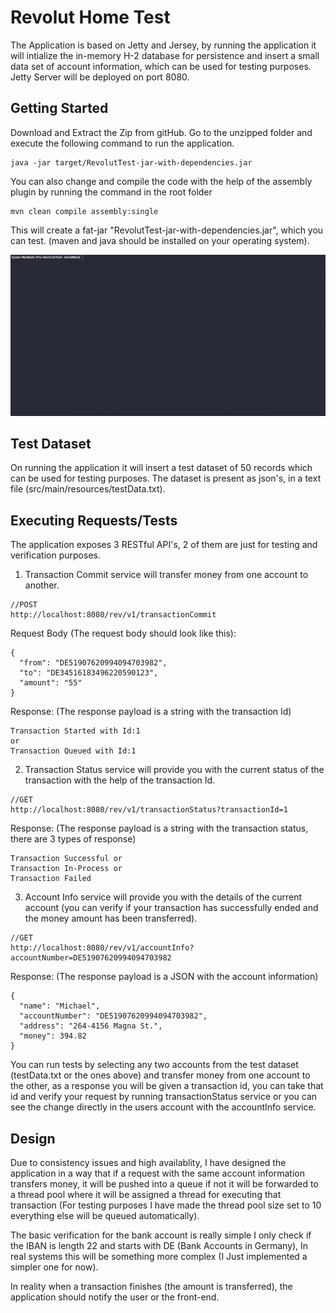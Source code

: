 # Revolut Home Test

The Application is based on Jetty and Jersey, by running the application it will intialize the in-memory H-2 database for persistence and insert a small data set of account information, which can be used for testing purposes. Jetty Server will be deployed on port 8080. 

## Getting Started

Download and Extract the Zip from gitHub. Go to the unzipped folder and execute the following command to run the application.

```
java -jar target/RevolutTest-jar-with-dependencies.jar
```

You can also change and compile the code with the help of the assembly plugin by running the command in the root folder

```
mvn clean compile assembly:single
```

This will create a fat-jar "RevolutTest-jar-with-dependencies.jar", which you can test. (maven and java should be installed on your operating system).

![](media/execute.gif)

## Test Dataset

On running the application it will insert a test dataset of 50 records which can be used for testing purposes. The dataset is present as json's, in a text file (src/main/resources/testData.txt).

## Executing Requests/Tests

The application exposes 3 RESTful API's, 2 of them are just for testing and verification purposes.

1. Transaction Commit service will transfer money from one account to another. 
```
//POST
http://localhost:8080/rev/v1/transactionCommit
```
Request Body (The request body should look like this):
```
{
  "from": "DE51907620994094703982",
  "to": "DE34516183496220590123",
  "amount": "55"
}
```
Response: (The response payload is a string with the transaction Id)
```
Transaction Started with Id:1
or
Transaction Queued with Id:1
```


2. Transaction Status service will provide you with the current status of the transaction with the help of the transaction Id.
```
//GET
http://localhost:8080/rev/v1/transactionStatus?transactionId=1
```
Response: (The response payload is a string with the transaction status, there are 3 types of response)
```
Transaction Successful or 
Transaction In-Process or 
Transaction Failed
```


3. Account Info service will provide you with the details of the current account (you can verify if your transaction has successfully ended and the money amount has been transferred).
```
//GET
http://localhost:8080/rev/v1/accountInfo?accountNumber=DE51907620994094703982
```
Response: (The response payload is a JSON with the account information)
```
{
  "name": "Michael",
  "accountNumber": "DE51907620994094703982",
  "address": "264-4156 Magna St.",
  "money": 394.82 
}
```

You can run tests by selecting any two accounts from the test dataset (testData.txt or the ones above) and transfer money from one account to the other, as a response you will be given a transaction id, you can take that id and verify your request by running transactionStatus service or you can see the change directly in the users account with the accountInfo service.

## Design

Due to consistency issues and high availablity, I have designed the application in a way that if a request with the same account information transfers money, it will be pushed into a queue if not it will be forwarded to a thread pool where it will be assigned a thread for executing that transaction (For testing purposes I have made the thread pool size set to 10 everything else will be queued automatically). 

The basic verification for the bank account is really simple I only check if the IBAN is length 22 and starts with DE (Bank Accounts in Germany), In real systems this will be something more complex (I Just implemented a simpler one for now).

In reality when a transaction finishes (the amount is transferred), the application should notify the user or the front-end.

